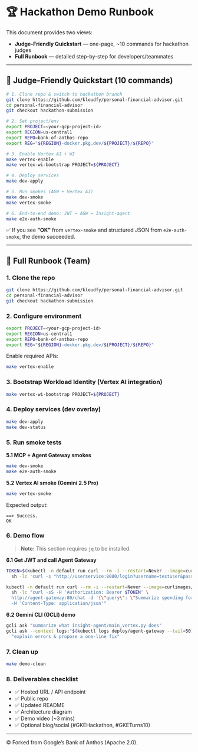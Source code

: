 # 🏆 Hackathon Demo Runbook

This document provides two views:
- **Judge-Friendly Quickstart** — one-page, ~10 commands for hackathon judges
- **Full Runbook** — detailed step-by-step for developers/teammates

---

## 🎯 Judge-Friendly Quickstart (10 commands)

```bash
# 1. Clone repo & switch to hackathon branch
git clone https://github.com/kloudfy/personal-financial-advisor.git
cd personal-financial-advisor
git checkout hackathon-submission

# 2. Set project/env
export PROJECT=<your-gcp-project-id>
export REGION=us-central1
export REPO=bank-of-anthos-repo
export REG="${REGION}-docker.pkg.dev/${PROJECT}/${REPO}"

# 3. Enable Vertex AI + WI
make vertex-enable
make vertex-wi-bootstrap PROJECT=${PROJECT}

# 4. Deploy services
make dev-apply

# 5. Run smokes (AGW + Vertex AI)
make dev-smoke
make vertex-smoke

# 6. End-to-end demo: JWT → AGW → Insight-agent
make e2e-auth-smoke
```

✅ If you see **“OK”** from `vertex-smoke` and structured JSON from `e2e-auth-smoke`, the demo succeeded.

---

## 📖 Full Runbook (Team)

### 1. Clone the repo
```bash
git clone https://github.com/kloudfy/personal-financial-advisor.git
cd personal-financial-advisor
git checkout hackathon-submission
```

### 2. Configure environment
```bash
export PROJECT=<your-gcp-project-id>
export REGION=us-central1
export REPO=bank-of-anthos-repo
export REG="${REGION}-docker.pkg.dev/${PROJECT}/${REPO}"
```
Enable required APIs:
```bash
make vertex-enable
```

### 3. Bootstrap Workload Identity (Vertex AI integration)
```bash
make vertex-wi-bootstrap PROJECT=${PROJECT}
```

### 4. Deploy services (dev overlay)
```bash
make dev-apply
make dev-status
```

### 5. Run smoke tests
**5.1 MCP + Agent Gateway smokes**
```bash
make dev-smoke
make e2e-auth-smoke
```

**5.2 Vertex AI smoke (Gemini 2.5 Pro)**
```bash
make vertex-smoke
```
Expected output:
```
==> Success.
OK
```

### 6. Demo flow
> **Note:** This section requires `jq` to be installed.

**6.1 Get JWT and call Agent Gateway**
```bash
TOKEN=$(kubectl -n default run curl --rm -i --restart=Never --image=curlimages/curl -- \
  sh -lc 'curl -s "http://userservice:8080/login?username=testuser&password=bankofanthos"' 2>/dev/null | grep "^{" | jq -r .token)

kubectl -n default run curl --rm -i --restart=Never --image=curlimages/curl -- \
  sh -lc "curl -sS -H 'Authorization: Bearer $TOKEN' \
  http://agent-gateway:80/chat -d '{\"query\": \"Summarize spending for account 1011226111\"}' \
  -H 'Content-Type: application/json'"
```

**6.2 Gemini CLI (GCLI) demo**
```bash
gcli ask "summarize what insight-agent/main_vertex.py does"
gcli ask --context logs:"$(kubectl logs deploy/agent-gateway --tail=50)" \
  "explain errors & propose a one-line fix"
```

### 7. Clean up
```bash
make demo-clean
```

### 8. Deliverables checklist
- ✅ Hosted URL / API endpoint
- ✅ Public repo
- ✅ Updated README
- ✅ Architecture diagram
- ✅ Demo video (~3 mins)
- ✅ Optional blog/social (#GKEHackathon, #GKETurns10)

---

© Forked from Google’s Bank of Anthos (Apache 2.0).
